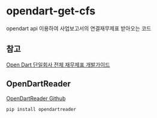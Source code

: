 # opendart-get-cfs
opendart api 이용하여 사업보고서의 연결재무제표 받아오는 코드  

## 참고
[Open Dart 단일회사 전체 재무제표 개발가이드](https://opendart.fss.or.kr/guide/detail.do?apiGrpCd=DS003&apiId=2019020)  

## OpenDartReader
[OpenDartReader Github](https://github.com/FinanceData/OpenDartReader)  
```python
pip install opendartreader
```